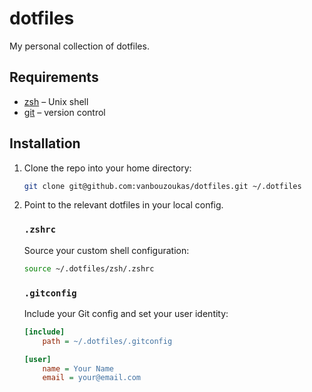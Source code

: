 # dotfiles

My personal collection of dotfiles.

## Requirements

- [zsh](http://www.zsh.org/) – Unix shell
- [git](https://git-scm.com/) – version control

## Installation

1. Clone the repo into your home directory:

   ```sh
   git clone git@github.com:vanbouzoukas/dotfiles.git ~/.dotfiles
   ```

2. Point to the relevant dotfiles in your local config.

   ### `.zshrc`

   Source your custom shell configuration:

   ```sh
   source ~/.dotfiles/zsh/.zshrc
   ```

   ### `.gitconfig`

   Include your Git config and set your user identity:

   ```ini
   [include]
       path = ~/.dotfiles/.gitconfig

   [user]
       name = Your Name
       email = your@email.com
   ```
